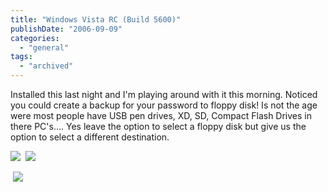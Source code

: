 ```yaml
---
title: "Windows Vista RC (Build 5600)"
publishDate: "2006-09-09"
categories: 
  - "general"
tags:
  - "archived"
---
```


Installed this last night and I'm playing around with it this morning. Noticed you could create a backup for your password to floppy disk! Is not the age were most people have USB pen drives, XD, SD, Compact Flash Drives in there PC's.... Yes leave the option to select a floppy disk but give us the option to select a different destination.

[![](https://kryptossolutions.files.wordpress.com/2006/09/WindowsLiveWriter/WindowsVistaRCBuild5600_9B9D/Create%20Password%20Disk%20-%20WTF_thumb%5B2%5D.jpg)](https://kryptossolutions.files.wordpress.com/2006/09/WindowsLiveWriter/WindowsVistaRCBuild5600_9B9D/Create%20Password%20Disk%20-%20WTF%5B4%5D.jpg)  [![](https://kryptossolutions.files.wordpress.com/2006/09/WindowsLiveWriter/WindowsVistaRCBuild5600_9B9D/Forgotten%20Password%20Wizard%20-%20Old%20Image%5B2%5D.jpg)](https://kryptossolutions.files.wordpress.com/2006/09/WindowsLiveWriter/WindowsVistaRCBuild5600_9B9D/Forgotten%20Password%20Wizard%20-%20Old%20Image%5B3%5D.jpg)

 [![](https://kryptossolutions.files.wordpress.com/2006/09/WindowsLiveWriter/WindowsVistaRCBuild5600_9B9D/Inertsert%20Blank%20Disk%20-%20WTF.jpg)](https://kryptossolutions.files.wordpress.com/2006/09/WindowsLiveWriter/WindowsVistaRCBuild5600_9B9D/Inertsert%20Blank%20Disk%20-%20WTF%5B1%5D.jpg)
